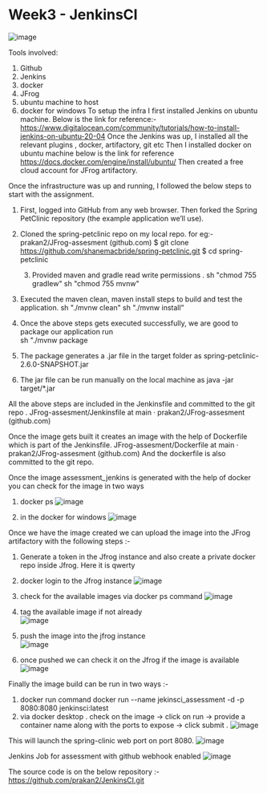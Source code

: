 # Week3 - JenkinsCI

 ![image](https://user-images.githubusercontent.com/39775218/164751465-4a823ee8-4e09-40d4-987c-ad72beee89a2.png)

Tools involved:
1) Github 
2) Jenkins
3) docker
4) JFrog
5) ubuntu machine to host 
6) docker for windows
To setup the infra I first installed Jenkins on ubuntu machine. Below is the link for reference:-
https://www.digitalocean.com/community/tutorials/how-to-install-jenkins-on-ubuntu-20-04 
Once the Jenkins was up, I installed all the relevant plugins , docker, artifactory, git etc
Then I installed docker on ubuntu machine below is the link for reference
https://docs.docker.com/engine/install/ubuntu/ 
Then created a free cloud account for JFrog artifactory.

Once the infrastructure was up and running, I followed the below steps to start with the assignment.
1. First, logged into GitHub from any web browser. Then forked the Spring PetClinic repository (the example application we’ll use). 
2. Cloned the spring-petclinic repo on my local repo. for eg:- prakan2/JFrog-assesment (github.com)
$ git clone https://github.com/shanemacbride/spring-petclinic.git 
$ cd spring-petclinic

   3. Provided maven and gradle read write permissions .
                           sh "chmod 755 gradlew"
                                sh "chmod 755 mvnw"
4.  Executed the maven clean, maven install steps to build and test the application.
                              sh "./mvnw clean"
                              sh "./mvnw install”
5. Once the above steps gets executed successfully, we are good to package our application run       
                             sh "./mvnw package

6. The package generates a .jar file in the target folder as spring-petclinic-2.6.0-SNAPSHOT.jar

7. The jar file can be run manually on the local machine as 
                                  java -jar target/*.jar

All the above steps are included in the Jenkinsfile and committed to the git repo .
    JFrog-assesment/Jenkinsfile at main · prakan2/JFrog-assesment (github.com)

Once the image gets built it creates an image with the help of Dockerfile which is part of the Jenkinsfile. JFrog-assesment/Dockerfile at main · prakan2/JFrog-assesment (github.com)
And the dockerfile is also committed to the git repo.

Once the image assessment_jenkins is generated with the help of docker you can check for the image in two ways 
1) docker ps 
           ![image](https://user-images.githubusercontent.com/39775218/164751640-2f50f2e2-20a7-4d70-9f49-9a7a5506d5d1.png)

                  
2) in the docker for windows
            ![image](https://user-images.githubusercontent.com/39775218/164751688-7813a203-cf72-4307-89f7-5eb17182c217.png)

	

Once we have the image created we can upload the image into the JFrog artifactory with the following steps :-

1) Generate a token in the Jfrog instance and also create a private docker repo inside Jfrog. Here it is qwerty
2) docker login to the Jfrog instance 
             ![image](https://user-images.githubusercontent.com/39775218/164751789-8d3db3b2-b676-403e-a119-3f27dd75b4d5.png)

3) check for the available images via docker ps command
             ![image](https://user-images.githubusercontent.com/39775218/164751826-4ed0fce1-94e6-4327-aaba-a03619df3a59.png)

4) tag the available image if not already  
             ![image](https://user-images.githubusercontent.com/39775218/164751942-9174f087-e308-408d-b35b-15578a510117.png)

5) push the image into the jfrog instance  
             ![image](https://user-images.githubusercontent.com/39775218/164752003-2e368f95-4208-4323-89b4-57aa2350ae14.png)

6) once pushed we can check it on the Jfrog if the image is available  
             ![image](https://user-images.githubusercontent.com/39775218/164752056-c9f58d6b-5714-4beb-8367-f3dd8e853c5c.png)

Finally the image build can be run in two ways :-

1) docker run command 
          docker run --name jekinsci_assessment -d  -p 8080:8080 jenkinsci:latest
2) via docker desktop .
       check on the image -> click on run -> provide a container name along with the ports to expose -> click submit .
             ![image](https://user-images.githubusercontent.com/39775218/164752155-e7c2ed12-8440-4ad5-a08d-c469c1aecc1a.png)

This will launch the spring-clinic web port on port 8080.
             ![image](https://user-images.githubusercontent.com/39775218/164752237-7727c28d-3e99-4fe2-8671-2045c1852618.png)

 
Jenkins Job for assessment with github webhook enabled 
             ![image](https://user-images.githubusercontent.com/39775218/164752295-cd1ad453-1d42-4093-b78a-8194db31a4ca.png)



The source code is on the below repository :-
https://github.com/prakan2/JenkinsCI.git  
